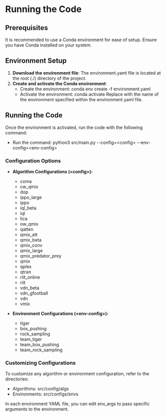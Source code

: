 # Running the Code

## Prerequisites
It is recommended to use a Conda environment for ease of setup. Ensure you have Conda installed on your system.

## Environment Setup
1. **Download the environment file**: The environment.yaml file is located at the root (./) directory of the project.
2. **Create and activate the Conda environment**:
   - Create the environment: conda env create -f environment.yaml
   - Activate the environment: conda activate <env-name>
   Replace <env-name> with the name of the environment specified within the environment.yaml file.

## Running the Code
Once the environment is activated, run the code with the following command:
- Run the command: python3 src/main.py --config=\<config\> --env-config=\<env-config\>

### Configuration Options
- **Algorithm Configurations (\<config\>):**
  - coma
  - cw_qmix
  - dop
  - ippo_large
  - ippo
  - iql_beta
  - iql
  - lica
  - ow_qmix
  - qatten
  - qmix_att
  - qmix_beta
  - qmix_conv
  - qmix_large
  - qmix_predator_prey
  - qmix
  - qplex
  - qtran
  - riit_online
  - riit
  - vdn_beta
  - vdn_gfootball
  - vdn
  - vmix

- **Environment Configurations (\<env-config\>):**
  - tiger
  - box_pushing
  - rock_sampling
  - team_tiger
  - team_box_pushing
  - team_rock_sampling

### Customizing Configurations
To customize any algorithm or environment configuration, refer to the directories:
- Algorithms: src/config/algs
- Environments: src/configs/envs

In each environment YAML file, you can edit env_args to pass specific arguments to the environment.
